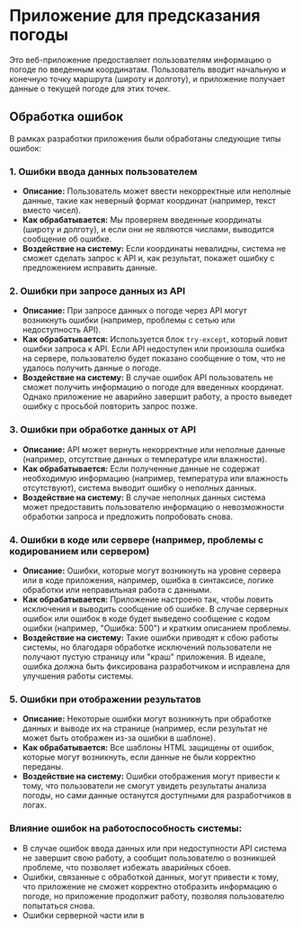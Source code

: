 # Приложение для предсказания погоды

Это веб-приложение предоставляет пользователям информацию о погоде по введенным координатам. Пользователь вводит начальную и конечную точку маршрута (широту и долготу), и приложение получает данные о текущей погоде для этих точек.

## Обработка ошибок

В рамках разработки приложения были обработаны следующие типы ошибок:

### 1. **Ошибки ввода данных пользователем**
- **Описание:** Пользователь может ввести некорректные или неполные данные, такие как неверный формат координат (например, текст вместо чисел).
- **Как обрабатывается:** Мы проверяем введенные координаты (широту и долготу), и если они не являются числами, выводится сообщение об ошибке.
- **Воздействие на систему:** Если координаты невалидны, система не сможет сделать запрос к API и, как результат, покажет ошибку с предложением исправить данные.

### 2. **Ошибки при запросе данных из API**
- **Описание:** При запросе данных о погоде через API могут возникнуть ошибки (например, проблемы с сетью или недоступность API).
- **Как обрабатывается:** Используется блок `try-except`, который ловит ошибки запроса к API. Если API недоступен или произошла ошибка на сервере, пользователю будет показано сообщение о том, что не удалось получить данные о погоде.
- **Воздействие на систему:** В случае ошибок API пользователь не сможет получить информацию о погоде для введенных координат. Однако приложение не аварийно завершит работу, а просто выведет ошибку с просьбой повторить запрос позже.

### 3. **Ошибки при обработке данных от API**
- **Описание:** API может вернуть некорректные или неполные данные (например, отсутствие данных о температуре или влажности).
- **Как обрабатывается:** Если полученные данные не содержат необходимую информацию (например, температура или влажность отсутствуют), система выводит ошибку о неполных данных.
- **Воздействие на систему:** В случае неполных данных система может предоставить пользователю информацию о невозможности обработки запроса и предложить попробовать снова.

### 4. **Ошибки в коде или сервере (например, проблемы с кодированием или сервером)**
- **Описание:** Ошибки, которые могут возникнуть на уровне сервера или в коде приложения, например, ошибка в синтаксисе, логике обработки или неправильная работа с данными.
- **Как обрабатывается:** Приложение настроено так, чтобы ловить исключения и выводить сообщение об ошибке. В случае серверных ошибок или ошибок в коде будет выведено сообщение с кодом ошибки (например, "Ошибка: 500") и кратким описанием проблемы.
- **Воздействие на систему:** Такие ошибки приводят к сбою работы системы, но благодаря обработке исключений пользователи не получают пустую страницу или "краш" приложения. В идеале, ошибка должна быть фиксирована разработчиком и исправлена для улучшения работы системы.

### 5. **Ошибки при отображении результатов**
- **Описание:** Некоторые ошибки могут возникнуть при обработке данных и выводе их на странице (например, если результат не может быть отображен из-за ошибки в шаблоне).
- **Как обрабатывается:** Все шаблоны HTML защищены от ошибок, которые могут возникнуть, если данные не были корректно переданы.
- **Воздействие на систему:** Ошибки отображения могут привести к тому, что пользователи не смогут увидеть результаты анализа погоды, но сами данные останутся доступными для разработчиков в логах.

### Влияние ошибок на работоспособность системы:
- В случае ошибок ввода данных или при недоступности API система не завершит свою работу, а сообщит пользователю о возникшей проблеме, что позволяет избежать аварийных сбоев.
- Ошибки, связанные с обработкой данных, могут привести к тому, что приложение не сможет корректно отобразить информацию о погоде, но приложение продолжит работу, позволяя пользователю попытаться снова.
- Ошибки серверной части или в 
